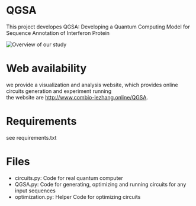 # QGSA
This project developes QGSA: Developing a Quantum Computing Model for Sequence Annotation of Interferon Protein

![Overview of our study](https://github.com/user-attachments/assets/4ccc2acc-5e20-4368-a3c7-7b08556eab5e)


# Web availability
we provide a visualization and analysis website, which provides online circuits generation and experiment running  
the website are http://www.combio-lezhang.online/QGSA.

# Requirements
see requirements.txt

# Files
* circuits.py: Code for real quantum computer
* QGSA.py: Code for generating, optimizing and running circuits for any input sequences
* optimization.py: Helper Code for optimizing circuits
